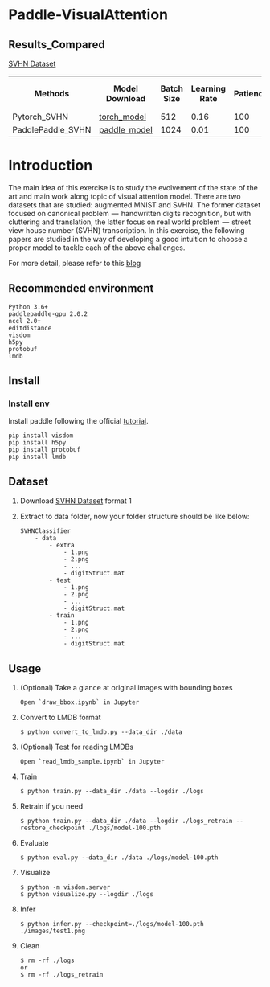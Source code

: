 # Paddle-VisualAttention

## Results_Compared 

[SVHN Dataset](http://ufldl.stanford.edu/housenumbers/)

<table>
    <tr>
        <th>Methods</th>
        <th>Model Download</th>
        <th>Batch Size</th>
        <th>Learning Rate</th>
        <th>Patience</th>
        <th>Decay Step</th>
        <th>Decay Rate</th>
        <th>Training Speed (FPS)</th>
        <th>Accuracy</th>
    </tr>
    <tr>
        <td>Pytorch_SVHN</td>
        <td>
            <a href="https://drive.google.com/open?id=1DSg3F5GpouEvU9n7YSPdUKH1CSmkdwSw">
                torch_model
            </a>
        </td>
        <td>512</td>
        <td>0.16</td>
        <td>100</td>
        <td>625</td>
        <td>0.9</td>
        <td>~1700</td>
        <td>95.65%</td>
    </tr>
        <tr>
        <td>PaddlePaddle_SVHN</td>
        <td>
            <a href="https://drive.google.com/open?id=1DSg3F5GpouEvU9n7YSPdUKH1CSmkdwSw">
                paddle_model
            </a>
        </td>
        <td>1024</td>
        <td>0.01</td>
        <td>100</td>
        <td>625</td>
        <td>0.9</td>
        <td>~1700</td>
        <td>95.65%</td>
    </tr>
</table>

# Introduction

The main idea of this exercise is to study the evolvement of the state of the art and main work along topic of visual attention model. There are two datasets that are studied: augmented MNIST and SVHN. The former dataset focused on canonical problem  —  handwritten digits recognition, but with cluttering and translation, the latter focus on real world problem  —  street view house number (SVHN) transcription. In this exercise, the following papers are studied in the way of developing a good intuition to choose a proper model to tackle each of the above challenges.

For more detail, please refer to this [blog]()

## Recommended environment
```
Python 3.6+
paddlepaddle-gpu 2.0.2
nccl 2.0+
editdistance
visdom
h5py
protobuf
lmdb
```

## Install

### Install env
Install paddle following the official [tutorial](https://www.paddlepaddle.org.cn/documentation/docs/zh/install/index_cn.html).
```shell script
pip install visdom
pip install h5py
pip install protobuf
pip install lmdb
```
## Dataset
1. Download [SVHN Dataset](http://ufldl.stanford.edu/housenumbers/) format 1

2. Extract to data folder, now your folder structure should be like below:
    ```
    SVHNClassifier
        - data
            - extra
                - 1.png 
                - 2.png
                - ...
                - digitStruct.mat
            - test
                - 1.png 
                - 2.png
                - ...
                - digitStruct.mat
            - train
                - 1.png 
                - 2.png
                - ...
                - digitStruct.mat
    ```

## Usage

1. (Optional) Take a glance at original images with bounding boxes

    ```
    Open `draw_bbox.ipynb` in Jupyter
    ```

1. Convert to LMDB format

    ```
    $ python convert_to_lmdb.py --data_dir ./data
    ```

1. (Optional) Test for reading LMDBs

    ```
    Open `read_lmdb_sample.ipynb` in Jupyter
    ```

1. Train

    ```
    $ python train.py --data_dir ./data --logdir ./logs
    ```

1. Retrain if you need

    ```
    $ python train.py --data_dir ./data --logdir ./logs_retrain --restore_checkpoint ./logs/model-100.pth
    ```

1. Evaluate

    ```
    $ python eval.py --data_dir ./data ./logs/model-100.pth
    ```

1. Visualize

    ```
    $ python -m visdom.server
    $ python visualize.py --logdir ./logs
    ```

1. Infer

    ```
    $ python infer.py --checkpoint=./logs/model-100.pth ./images/test1.png
    ```

1. Clean

    ```
    $ rm -rf ./logs
    or
    $ rm -rf ./logs_retrain
    ```
